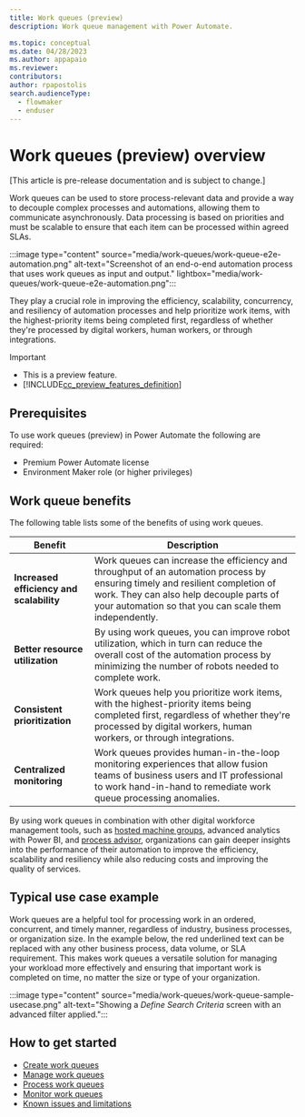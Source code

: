 ```yaml
---
title: Work queues (preview)
description: Work queue management with Power Automate.

ms.topic: conceptual
ms.date: 04/28/2023
ms.author: appapaio
ms.reviewer: 
contributors:
author: rpapostolis
search.audienceType: 
  - flowmaker
  - enduser
---
```


# Work queues (preview) overview

[This article is pre-release documentation and is subject to change.]

Work queues can be used to store process-relevant data and provide a way to decouple complex processes and automations, allowing them to communicate asynchronously. Data processing is based on priorities and must be scalable to ensure that each item can be processed within agreed SLAs.

:::image type="content" source="media/work-queues/work-queue-e2e-automation.png" alt-text="Screenshot of an end-o-end automation process that uses work queues as input and output." lightbox="media/work-queues/work-queue-e2e-automation.png":::

They play a crucial role in improving the efficiency, scalability, concurrency, and resiliency of automation processes and help prioritize work items, with the highest-priority items being completed first, regardless of whether they're processed by digital workers, human workers, or through integrations.

> [!IMPORTANT]
>
> - This is a preview feature.
> - [!INCLUDE[cc_preview_features_definition](../../articles/includes/cc-preview-features-definition.md)]

## Prerequisites

To use work queues (preview) in Power Automate the following are required:

- Premium Power Automate license
- Environment Maker role (or higher privileges)

## Work queue benefits

The following table lists some of the benefits of using work queues.

| **Benefit** | **Description** |
|-------------------------|-------------------------|
| **Increased efficiency and scalability** | Work queues can increase the efficiency and throughput of an automation process by ensuring timely and resilient completion of work. They can also help decouple parts of your automation so that you can scale them independently. |
| **Better resource utilization** | By using work queues, you can improve robot utilization, which in turn can reduce the overall cost of the automation process by minimizing the number of robots needed to complete work. |
| **Consistent prioritization** | Work queues help you prioritize work items, with the highest-priority items being completed first, regardless of whether they're processed by digital workers, human workers, or through integrations. |
| **Centralized monitoring** | Work queues provides human-in-the-loop monitoring experiences that allow fusion teams of business users and IT professional to work hand-in-hand to remediate work queue processing anomalies. |

By using work queues in combination with other digital workforce management tools, such as [hosted machine groups](/articles/hosted-machine-groups.md), advanced analytics with Power BI, and [process advisor](/articles/process-advisor-overview.md), organizations can gain deeper insights into the performance of their automation to improve the efficiency, scalability and resiliency while also reducing costs and improving the quality of services.

## Typical use case example

Work queues are a helpful tool for processing work in an ordered, concurrent, and timely manner, regardless of industry, business processes, or organization size. In the example below, the red underlined text can be replaced with any other business process, data volume, or SLA requirement. This makes work queues a versatile solution for managing your workload more effectively and ensuring that important work is completed on time, no matter the size or type of your organization.

:::image type="content" source="media/work-queues/work-queue-sample-usecase.png" alt-text="Showing a *Define Search Criteria* screen with an advanced filter applied.":::

## How to get started

- [Create work queues](/articles/work-queue-create.md)
- [Manage work queues](/articles/work-queue-manage.md)
- [Process work queues](/articles/work-queue-process.md)
- [Monitor work queues](/articles/work-queue-monitor.md)
- [Known issues and limitations](/articles/work-queue-known-limitations.md)
